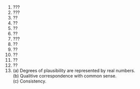 1. ???
2. ???
3. ??
4. ??
5. ??
6. ??
7. ???
8. ??
9. ??
10. ??
11. ??
12. ??
13. (a) Degrees of plausibility are represented by real numbers.  
    (b) Qualitive correspondence with common sense.  
    (c) Consistency.  
